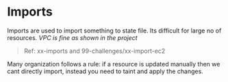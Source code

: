 # Imports

Imports are used to import something to state file. Its difficult for large no of resources. *VPC is fine as shown in the project*

> Ref: xx-imports and 99-challenges/xx-import-ec2

Many organization follows a rule: if a resource is updated manually then we cant directly import, instead you need to taint and apply the changes.
